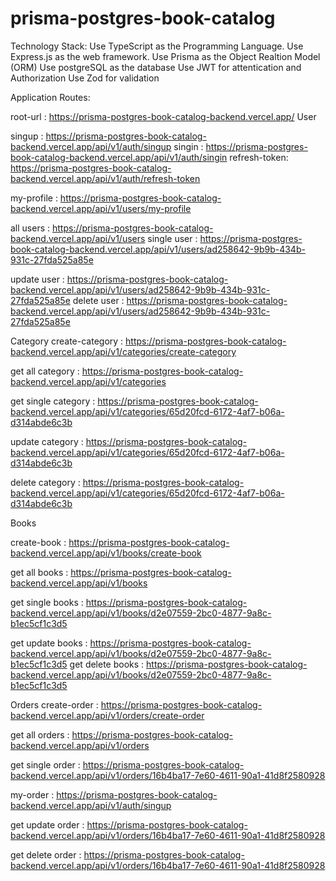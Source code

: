 # prisma-postgres-book-catalog

Technology Stack:
Use TypeScript as the Programming Language.
Use Express.js as the web framework.
Use Prisma as the Object Realtion Model (ORM)
Use postgreSQL as the database
Use JWT for attentication and Authorization
Use Zod for validation


Application Routes:

root-url : https://prisma-postgres-book-catalog-backend.vercel.app/
User

singup : https://prisma-postgres-book-catalog-backend.vercel.app/api/v1/auth/singup
singin : https://prisma-postgres-book-catalog-backend.vercel.app/api/v1/auth/singin
refresh-token: https://prisma-postgres-book-catalog-backend.vercel.app/api/v1/auth/refresh-token

my-profile : https://prisma-postgres-book-catalog-backend.vercel.app/api/v1/users/my-profile

all users : https://prisma-postgres-book-catalog-backend.vercel.app/api/v1/users
single user : https://prisma-postgres-book-catalog-backend.vercel.app/api/v1/users/ad258642-9b9b-434b-931c-27fda525a85e

update user : https://prisma-postgres-book-catalog-backend.vercel.app/api/v1/users/ad258642-9b9b-434b-931c-27fda525a85e
delete user : https://prisma-postgres-book-catalog-backend.vercel.app/api/v1/users/ad258642-9b9b-434b-931c-27fda525a85e


Category
create-category : https://prisma-postgres-book-catalog-backend.vercel.app/api/v1/categories/create-category

get all category : https://prisma-postgres-book-catalog-backend.vercel.app/api/v1/categories

get single category : https://prisma-postgres-book-catalog-backend.vercel.app/api/v1/categories/65d20fcd-6172-4af7-b06a-d314abde6c3b

update category : https://prisma-postgres-book-catalog-backend.vercel.app/api/v1/categories/65d20fcd-6172-4af7-b06a-d314abde6c3b

delete category : https://prisma-postgres-book-catalog-backend.vercel.app/api/v1/categories/65d20fcd-6172-4af7-b06a-d314abde6c3b


Books

create-book : https://prisma-postgres-book-catalog-backend.vercel.app/api/v1/books/create-book

get all books : https://prisma-postgres-book-catalog-backend.vercel.app/api/v1/books

get single books : https://prisma-postgres-book-catalog-backend.vercel.app/api/v1/books/d2e07559-2bc0-4877-9a8c-b1ec5cf1c3d5

get update books : https://prisma-postgres-book-catalog-backend.vercel.app/api/v1/books/d2e07559-2bc0-4877-9a8c-b1ec5cf1c3d5
get delete books : https://prisma-postgres-book-catalog-backend.vercel.app/api/v1/books/d2e07559-2bc0-4877-9a8c-b1ec5cf1c3d5


Orders
create-order : https://prisma-postgres-book-catalog-backend.vercel.app/api/v1/orders/create-order

get all orders : https://prisma-postgres-book-catalog-backend.vercel.app/api/v1/orders

get single order : https://prisma-postgres-book-catalog-backend.vercel.app/api/v1/orders/16b4ba17-7e60-4611-90a1-41d8f2580928

my-order : https://prisma-postgres-book-catalog-backend.vercel.app/api/v1/auth/singup

get update order : https://prisma-postgres-book-catalog-backend.vercel.app/api/v1/orders/16b4ba17-7e60-4611-90a1-41d8f2580928

get delete order : https://prisma-postgres-book-catalog-backend.vercel.app/api/v1/orders/16b4ba17-7e60-4611-90a1-41d8f2580928

